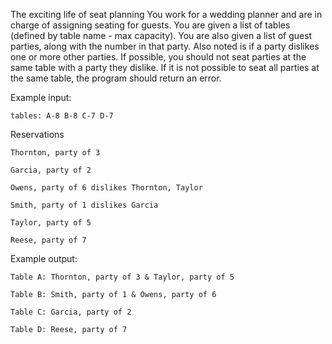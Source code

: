 The exciting life of seat planning
You work for a wedding planner and are in charge of assigning seating for guests. You are given a list of tables (defined by table name - max capacity). You are also given a list of guest parties, along with the number in that party. Also noted is if a party dislikes one or more other parties. If possible, you should not seat parties at the same table with a party they dislike. If it is not possible to seat all parties at the same table, the program should return an error.

Example input:

`tables: A-8 B-8 C-7 D-7`

Reservations

```
Thornton, party of 3

Garcia, party of 2

Owens, party of 6 dislikes Thornton, Taylor

Smith, party of 1 dislikes Garcia

Taylor, party of 5

Reese, party of 7
```

Example output:

```
Table A: Thornton, party of 3 & Taylor, party of 5

Table B: Smith, party of 1 & Owens, party of 6

Table C: Garcia, party of 2

Table D: Reese, party of 7
```
